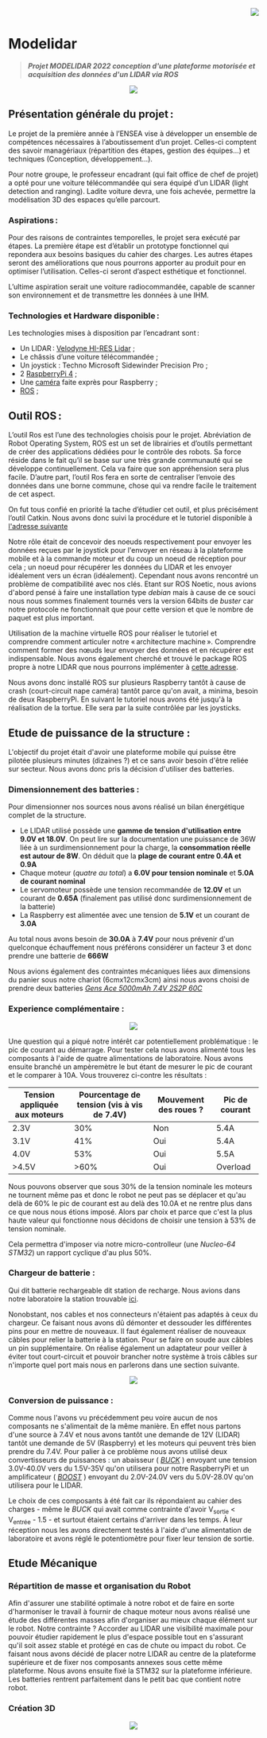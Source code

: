 <p align="right"> <img src="Mode_Lidar.png" /> </p>

# Modelidar
> ***Projet MODELIDAR 2022 conception d'une plateforme motorisée et acquisition des données d'un LIDAR via ROS***

<p align="center"> <img src="cdc_modelidar.png" /> </p>


## Présentation générale du projet : 

Le projet de la première année à l’ENSEA vise à développer un ensemble de compétences nécessaires à l’aboutissement d’un projet. Celles-ci comptent des savoir managériaux (répartition des étapes, gestion des équipes…) et techniques (Conception, développement…). 

Pour notre groupe, le professeur encadrant (qui fait office de chef de projet) a opté pour une voiture télécommandée qui sera équipé d’un LIDAR (light detection and ranging). Ladite voiture devra, une fois achevée, permettre la modélisation 3D des espaces qu’elle parcourt. 

### Aspirations : 

Pour des raisons de contraintes temporelles, le projet sera exécuté par étapes. La première étape est d’établir un prototype fonctionnel qui repondera aux besoins basiques du cahier des charges. Les autres étapes seront des améliorations que nous pourrons apporter au produit pour en optimiser l’utilisation. Celles-ci seront d’aspect esthétique et fonctionnel.  

L’ultime aspiration serait une voiture radiocommandée, capable de scanner son environnement et de transmettre les données à une IHM. 

### Technologies et Hardware disponible : 

Les technologies mises à disposition par l’encadrant sont : 
- Un LIDAR : [Velodyne HI-RES Lidar](https://velodynelidar.com/products/puck-hi-res/) ;
- Le châssis d’une voiture télécommandée ;
- Un joystick : Techno Microsoft Sidewinder Precision Pro  ;
- 2 [RaspberryPi 4](https://www.raspberrypi.com/) ; 
- Une [caméra](https://wiki.keyestudio.com/SMP0079_KEYESTUDIO_Wide_Angle_Camera_Module_5_Million_Pixels_1080p_for_Raspberry_Pi ) faite exprès pour Raspberry ;
- [ROS](http://wiki.ros.org/) ;

## Outil ROS : 

L’outil Ros est l’une des technologies choisis pour le projet. Abréviation de Robot Operating System, ROS est un set de librairies et d’outils permettant de créer des applications dédiées pour le contrôle des robots. Sa force réside dans le fait qu’il se base sur une très grande communauté qui se développe continuellement. Cela va faire que son appréhension sera plus facile. D’autre part, l’outil Ros fera en sorte de centraliser l’envoie des données dans une borne commune, chose qui va rendre facile le traitement de cet aspect. 

On fut tous confié en priorité la tache d’étudier cet outil, et plus précisément l’outil Catkin. 
Nous avons donc suivi la procédure et le tutoriel disponible à [l'adresse suivante](http://wiki.ros.org/fr/ROS/Tutorials) 

Notre rôle était de concevoir des noeuds respectivement pour envoyer les données reçues par le joystick pour l'envoyer en réseau à la plateforme mobile et à la commande moteur et du coup un noeud de réception pour cela ; un noeud pour récupérer les données du LIDAR et les envoyer idéalement vers un écran (idéalement). Cependant nous avons rencontré un problème de compatibilité avec nos clés. Etant sur ROS Noetic, nous avions d'abord pensé à faire une installation type *debian* mais à cause de ce souci nous nous sommes finalement tournés vers la version 64bits de *buster* car notre protocole ne fonctionnait que pour cette version et que le nombre de paquet est plus important. 

Utilisation de la machine virtuelle ROS pour réaliser le tutoriel et comprendre comment articuler notre « architecture machine ». Comprendre comment former des nœuds leur envoyer des données et en récupérer est indispensable. Nous avons également cherché et trouvé le package ROS propre à notre LIDAR que nous pourrons implémenter à [cette adresse](https://www.generationrobots.com/blog/fr/integration-dun-lidar-avec-ros-exemples-de-projets/).  

Nous avons donc installé ROS sur plusieurs Raspberry tantôt à cause de crash (court-circuit nape caméra) tantôt parce qu'on avait, a minima, besoin de deux RaspberryPi. En suivant le tutoriel nous avons été jusqu'à la réalisation de la tortue. Elle sera par la suite contrôlée par les joysticks.

## Etude de puissance de la structure : 

L'objectif du projet était d'avoir une plateforme mobile qui puisse être pilotée plusieurs minutes (dizaines ?) et ce sans avoir besoin d'être reliée sur secteur. Nous avons donc pris la décision d'utiliser des batteries.

### Dimensionnement des batteries :

Pour dimensionner nos sources nous avons réalisé un bilan énergétique complet de la structure. 
- Le LIDAR utilisé possède une **gamme de tension d'utilisation entre 9.0V et 18.0V**. On peut lire sur la documentation une puissance de 36W liée à un surdimensionnement pour la charge, la **consommation réelle est autour de 8W**. On déduit que la **plage de courant entre 0.4A et 0.9A**
- Chaque moteur (*quatre au total*) a **6.0V pour tension nominale** et **5.0A de courant nominal**
- Le servomoteur possède une tension recommandée de **12.0V** et un courant de **0.65A** (finalement pas utilisé donc surdimensionnement de la batterie)
- La Raspberry est alimentée avec une tension de **5.1V** et un courant de **3.0A**

Au total nous avons besoin de **30.0A** à **7.4V** pour nous prévenir d'un quelconque échauffement nous préférons considérer un facteur 3 et donc prendre une batterie de **666W**

Nous avions également des contraintes mécaniques liées aux dimensions du panier sous notre chariot (6cmx12cmx3cm) ainsi nous avons choisi de prendre deux batteries [*Gens Ace 5000mAh 7.4V 2S2P 60C*](https://www.genstattu.com/2s-7-4v-lipo-battery.html?_bc_fsnf=1&Voltage%28V%29=7.4&Capacity+Range%28mAh%29=3000-5999 )

### Experience complémentaire :
<p align="center"> <img src="exp.png" /> </p>

Une question qui a piqué notre intérêt car potentiellement problématique : le pic de courant au démarrage. Pour tester cela nous avons alimenté tous les composants à l'aide de quatre alimentations de laboratoire. Nous avons ensuite branché un ampèremètre le but étant de mesurer le pic de courant et le comparer à 10A. Vous trouverez ci-contre les résultats :

| Tension appliquée aux moteurs  | Pourcentage de tension (vis à vis de 7.4V) | Mouvement des roues ? | Pic de courant |
| ------------- | ------------- | ------------- | ------------- |
| 2.3V  | 30%  | Non  | 5.4A  |
| 3.1V  | 41%  | Oui  | 5.4A  |
| 4.0V  | 53%  | Oui  | 5.5A  |
| >4.5V  | >60%  | Oui  | Overload  |

Nous pouvons observer que sous 30% de la tension nominale les moteurs ne tournent même pas et donc le robot ne peut pas se déplacer et qu'au delà de 60% le pic de courant est au delà des 10.0A et ne rentre plus dans ce que nous nous étions imposé. Alors par choix et parce que c'est la plus haute valeur qui fonctionne nous décidons de choisir une tension à 53% de tension nominale. 

Cela permettra d'imposer via notre micro-controlleur (une *Nucleo-64 STM32*) un rapport cyclique d'au plus 50%.  


### Chargeur de batterie : 

Qui dit batterie rechargeable dit station de recharge. Nous avions dans notre laboratoire la station trouvable [ici](https://www.flashrc.com/graupner/4629-chargeur_ultra_trio_plus_14_12v_220v_graupner.html). 

Nonobstant, nos cables et nos connecteurs n'étaient pas adaptés à ceux du chargeur. Ce faisant nous avons dû démonter et dessouder les différentes pins pour en mettre de nouveaux. Il faut également réaliser de nouveaux câbles pour relier la batterie à la station. Pour se faire on soude aux câbles un pin supplémentaire. On réalise également un adaptateur pour veiller à éviter tout court-circuit et pouvoir brancher notre système à trois câbles sur n'importe quel port mais nous en parlerons dans une section suivante. 

<p align="center"> <img src="chargeur.png" /> </p>

### Conversion de puissance :

Comme nous l'avons vu précédemment peu voire aucun de nos composants ne s'alimentait de la même manière. En effet nous partons d'une source à 7.4V et nous avons tantôt une demande de 12V (LIDAR) tantôt une demande de 5V (Raspberry) et les moteurs qui peuvent très bien prendre du 7.4V. Pour palier à ce problème nous avons utilisé deux convertisseurs de puissances : un abaisseur ( [*BUCK*](https://www.amazon.fr/6paquets-Converter-3-0-40V-1-5-35V-Convertisseur/dp/B07793ZH9K/ref=sr_1_93?__mk_fr_FR=%C3%85M%C3%85%C5%BD%C3%95%C3%91&crid=327FLL2LJ15IP&keywords=convertisseur+buck+7v+5v&qid=1653306791&sprefix=convertisseur+buck+7v+5v%2Caps%2C59&sr=8-93) ) envoyant une tension 3.0V-40.0V vers du 1.5V-35V qu'on utilisera pour notre RaspberryPi et un amplificateur ( [*BOOST*](https://www.amazon.fr/ARCELI-R%C3%A9glable-Commutation-Convertisseur-Alimentation/dp/B07MY3NZ18/ref=sr_1_2?__mk_fr_FR=%C3%85M%C3%85%C5%BD%C3%95%C3%91&crid=EVHACJKT0R2C&keywords=convertisseur+boost+7v+10v&qid=1653307477&sprefix=convertisseur+boost+7v+10v%2Caps%2C50&sr=8-2) ) envoyant du 2.0V-24.0V vers du 5.0V-28.0V qu'on utilisera pour le LIDAR.

Le choix de ces composants à été fait car ils répondaient au cahier des charges - même le *BUCK* qui avait comme contrainte d'avoir V<sub>sortie</sub> < V<sub>entrée</sub> - 1.5 - et surtout étaient certains d'arriver dans les temps. À leur réception nous les avons directement testés à l'aide d'une alimentation de laboratoire et avons réglé le potentiomètre pour fixer leur tension de sortie. 

## Etude Mécanique

### Répartition de masse et organisation du Robot

Afin d'assurer une stabilité optimale à notre robot et de faire en sorte d'harmoniser le travail à fournir de chaque moteur nous avons réalisé une étude des différentes masses afin d'organiser au mieux chaque élément sur le robot. Notre contrainte ? Accorder au LIDAR une visibilité maximale pour pouvoir étudier rapidement le plus d'espace possible tout en s'assurant qu'il soit assez stable et protégé en cas de chute ou impact du robot. Ce faisant nous avons décidé de placer notre LIDAR au centre de la plateforme supérieure et de fixer nos composants annexes sous cette même plateforme. Nous avons ensuite fixé la STM32 sur la plateforme inférieure. Les batteries rentrent parfaitement dans le petit bac que contient notre robot.


### Création 3D

<p align="center"> <img src="cam.png" /> </p>



